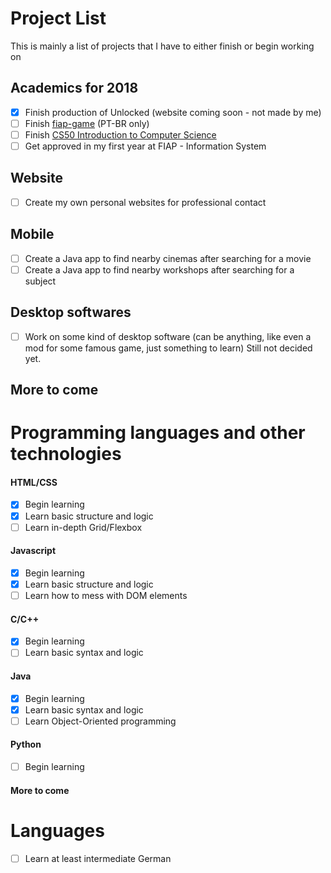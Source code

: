 # Project List
This is mainly a list of projects that I have to either finish or begin working on

## Academics for 2018

- [x] Finish production of Unlocked (website coming soon - not made by me)
- [ ] Finish [fiap-game](https://github.com/Haeii/fiap-game) (PT-BR only)
- [ ] Finish [CS50 Introduction to Computer Science](https://www.edx.org/course/cs50s-introduction-computer-science-harvardx-cs50x)
- [ ] Get approved in my first year at FIAP - Information System

## Website

- [ ] Create my own personal websites for professional contact

## Mobile

- [ ] Create a Java app to find nearby cinemas after searching for a movie
- [ ] Create a Java app to find nearby workshops after searching for a subject

## Desktop softwares

- [ ] Work on some kind of desktop software (can be anything, like even a mod for some famous game, just something to learn) Still not decided yet.

## More to come

# Programming languages and other technologies

#### HTML/CSS

- [x] Begin learning
- [x] Learn basic structure and logic
- [ ] Learn in-depth Grid/Flexbox

#### Javascript

- [x] Begin learning
- [x] Learn basic structure and logic
- [ ] Learn how to mess with DOM elements

#### C/C++

- [x] Begin learning
- [ ] Learn basic syntax and logic

#### Java

- [x] Begin learning
- [x] Learn basic syntax and logic
- [ ] Learn Object-Oriented programming

#### Python

- [ ] Begin learning

#### More to come

# Languages

- [ ] Learn at least intermediate German
